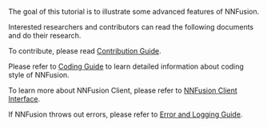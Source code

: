The goal of this tutorial is to illustrate some advanced features of NNFusion. 

Interested researchers and contributors can read the following documents and do their research.

To contribute, please read [Contribution Guide](https://github.com/microsoft/nnfusion/blob/master/docs/Contribution-Guide.md).

Please refer to [Coding Guide](https://github.com/microsoft/nnfusion/blob/master/docs/Coding-Guide.md) to learn detailed information about coding style of NNFusion.

To learn more about NNFusion Client, please refer to [NNFusion Client Interface](https://github.com/microsoft/nnfusion/blob/master/docs/NNFusion-CLI-Interface.md).

If NNFusion throws out errors, please refer to [Error and Logging Guide](https://github.com/microsoft/nnfusion/blob/master/docs/Error-and-Logging-Guide.md).
 
